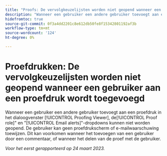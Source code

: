 ```yaml
---
title: "Proofs: De vervolgkeuzelijsten worden niet geopend wanneer een gebruiker aan een proefdruk wordt toegevoegd."
description: "Wanneer een gebruiker een andere gebruiker toevoegt aan een proefdruk in de Proofing Viewer, kunnen de dropdowns van de rol Proef en van het E-mailalarm niet openen. De gebruiker kan geen proefdrukscherm of e-mailwaarschuwing toewijzen. Dit kan voorkomen wanneer het toevoegen van een gebruiker door een commentaar, of wanneer het delen van de proef met de gebruiker."
hidefromtoc: true
source-git-commit: 0f3a4dd2201c8e612db50fe8f15342801192af3b
workflow-type: tm+mt
source-wordcount: '124'
ht-degree: 0%

---
```



# Proefdrukken: De vervolgkeuzelijsten worden niet geopend wanneer een gebruiker aan een proefdruk wordt toegevoegd

<!--This article is on WF and WFP TOCs-->

Wanneer een gebruiker een andere gebruiker toevoegt aan een proefdruk in het dialoogvenster [!UICONTROL Proofing Viewer], de[!UICONTROL Proof role]&quot; en &quot;[!UICONTROL Email alerts]&quot;-dropdowns kunnen niet worden geopend. De gebruiker kan geen proefdrukscherm of e-mailwaarschuwing toewijzen. Dit kan voorkomen wanneer het toevoegen van een gebruiker door een commentaar, of wanneer het delen van de proef met de gebruiker.

_Voor het eerst gerapporteerd op 24 maart 2023._


